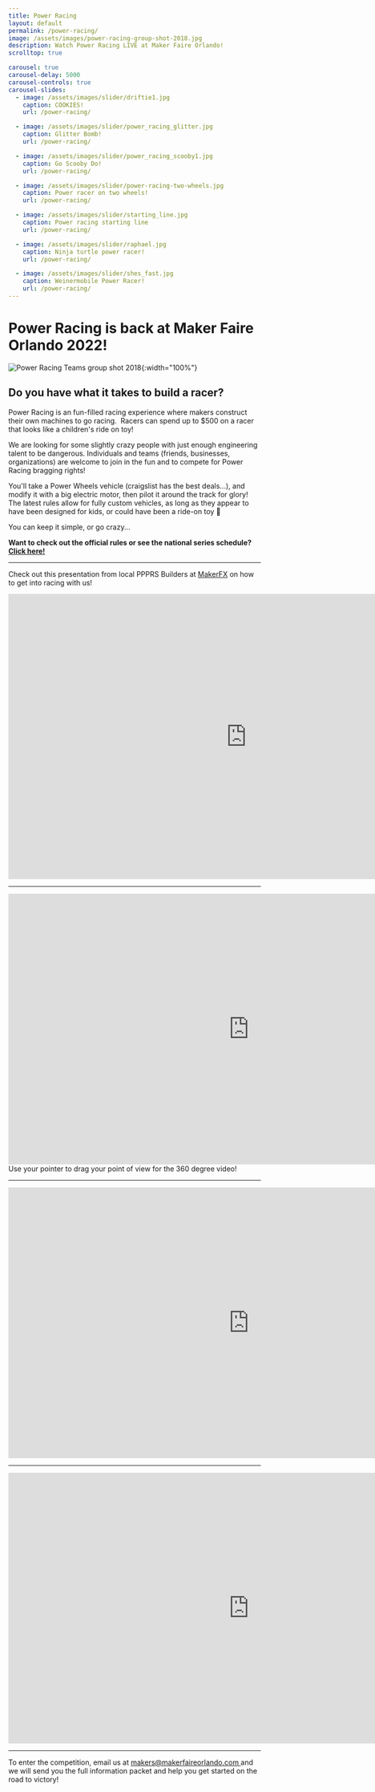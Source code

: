 ```yaml
---
title: Power Racing
layout: default
permalink: /power-racing/
image: /assets/images/power-racing-group-shot-2018.jpg
description: Watch Power Racing LIVE at Maker Faire Orlando!
scrolltop: true

carousel: true
carousel-delay: 5000
carousel-controls: true
carousel-slides:
  - image: /assets/images/slider/driftie1.jpg  
    caption: COOKIES!
    url: /power-racing/

  - image: /assets/images/slider/power_racing_glitter.jpg  
    caption: Glitter Bomb!
    url: /power-racing/

  - image: /assets/images/slider/power_racing_scooby1.jpg  
    caption: Go Scooby Do!
    url: /power-racing/

  - image: /assets/images/slider/power-racing-two-wheels.jpg
    caption: Power racer on two wheels!
    url: /power-racing/

  - image: /assets/images/slider/starting_line.jpg
    caption: Power racing starting line
    url: /power-racing/

  - image: /assets/images/slider/raphael.jpg
    caption: Ninja turtle power racer!
    url: /power-racing/

  - image: /assets/images/slider/shes_fast.jpg
    caption: Weinermobile Power Racer!
    url: /power-racing/
---
```


# Power Racing is back at Maker Faire Orlando 2022!

![Power Racing Teams group shot 2018](/assets/images/power-racing-group-shot-2018.jpg){:width="100%"}

## Do you have what it takes to build a racer?

Power Racing is an fun-filled racing experience where makers construct their own machines to go racing.  Racers can spend up to $500 on a racer that looks like a children's ride on toy!

We are looking for some slightly crazy people with just enough engineering talent to be dangerous. Individuals and teams (friends, businesses, organizations) are welcome to join in the fun and to compete for Power Racing bragging rights!

You'll take a Power Wheels vehicle (craigslist has the best deals...), and modify it with a big electric motor, then pilot it around the track for glory! The latest rules allow for fully custom vehicles, as long as they appear to have been designed for kids, or could have been a ride-on toy 🙂

You can keep it simple, or go crazy...

**Want to check out the official rules or see the national series schedule? [Click here!](http://www.powerracingseries.org/)**

---

Check out this presentation from local PPPRS Builders at [MakerFX](http://www.makerfx.org) on how to get into racing with us!

<iframe src="https://docs.google.com/presentation/d/e/2PACX-1vTWZ8h53DGRwdfLLGHiLBUGU1DnaZcRplbrXUG-0CoD6P2i_gsu_tLSOtzISR-AI2dJtQcZkIc-Hzla/embed?start=true&loop=true&delayms=3000" frameborder="0" width="950" height="569" allowfullscreen="true" mozallowfullscreen="true" webkitallowfullscreen="true"></iframe>

---
<iframe width="960" height="540" src="https://www.youtube.com/embed/f-ltN5vCwdE" title="YouTube video player" frameborder="0" allow="accelerometer; autoplay; clipboard-write; encrypted-media; gyroscope; picture-in-picture" allowfullscreen></iframe>
Use your pointer to drag your point of view for the 360 degree video!

---
<iframe src="https://giphy.com/embed/llByTiLtKWoV5iLJu7" width="960" height="540" frameBorder="0" class="giphy-embed" allowFullScreen></iframe><p><a href="https://giphy.com/gifs/makers-maker-faire-power-racing-series-llByTiLtKWoV5iLJu7"></a></p>

---
<iframe src="https://giphy.com/embed/cmm7Bixq0BxJ3cPg7L" width="960" height="540" frameBorder="0" class="giphy-embed" allowFullScreen></iframe><p><a href="https://giphy.com/gifs/maker-faire-power-racing-series-miami-cmm7Bixq0BxJ3cPg7L"></a></p>

---
To enter the competition, email us at [makers@makerfaireorlando.com ](mailto:makers@makerfaireorlando.com)and we will send you the full information packet and help you get started on the road to victory! 
